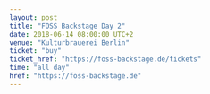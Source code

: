 ```yaml
---
layout: post
title: "FOSS Backstage Day 2"
date: 2018-06-14 08:00:00 UTC+2
venue: "Kulturbrauerei Berlin"
ticket: "buy"
ticket_href: "https://foss-backstage.de/tickets"
time: "all day"
href: "https://foss-backstage.de"
---
```

